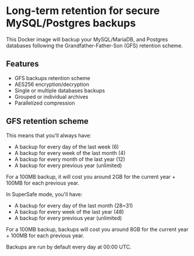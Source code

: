 # Long-term retention for secure MySQL/Postgres backups

This Docker image will backup your MySQL/MariaDB, and Postgres databases following the Grandfather-Father-Son (GFS) retention scheme.

## Features

* GFS backups retention scheme
* AES256 encryption/decryption
* Single or multiple databases backups
* Grouped or individual archives
* Parallelized compression

## GFS retention scheme

This means that you'll always have:

* A backup for every day of the last week (6)
* A backup for every week of the last month (4)
* A backup for every month of the last year (12)
* A backup for every previous year (unlimited)

For a 100MB backup, it will cost you around 2GB for the current year + 100MB for each previous year.

In SuperSafe mode, you'll have:

* A backup for every day of the last month (28~31)
* A backup for every week of the last year (48)
* A backup for every previous year (unlimited)

For a 100MB backup, backups will cost you around 8GB for the current year + 100MB for each previous year.

Backups are run by default every day at 00:00 UTC.

## Usage

```bash
docker run -d \
    --network mysql \
    -e DATABASE_USER=root \
    -e DATABASE_PASSWORD=password \
    -e CHOWN_FILES='1000:1000' \
    -e MAX_CPU=4 \
    -v /path/to/backups:/backup \
    ishtiyaq/secure-database-backups:1
```

## Variables

All variables can be appended with `_FILE` in case you want to populate them from secrets.

As an example, you can use: `MYSQL_PASSWORD_FILE=/run/secret/mysql-root-password`

| Variable | Description | Default |
| -------- | ----------- | ------- |
| `SUPERSAFE_MODE` | Run backups in SuperSafe mode. This means many more backups ([see details](#gfs-retention-scheme)). | `false` |
| `DATABASE` | The type of your database (mysql, postgres). | `mysql` |
| `DATABASE_HOST` | The host of your MySQL/MariaDB database. | `mysql` |
| `DATABASE_PORT` | The port number of your MySQL/MariaDB database. | `3306` |
| `DATABASE_USER` | The username of your MySQL/MariaDB database. | `root` |
| `DATABASE_PASSWORD` | The username of your MySQL/MariaDB database. | empty |
| `DATABASE_DBNAME` | The database name to dump, or a space separated list of databases to dump. | all user databases |
| `CRON_MINUTE` | The minute interval of cron job to dump database. Don't use `CRON_TIME` if you use this. | `0` |
| `CRON_HOUR` | The hour interval of cron job to dump database. Don't use `CRON_TIME` if you use this. | `0` |
| `CRON_TIME` | The interval of cron job to dump database. Use it to override the cron job. Warning: overriding this variable my lead to inconsistent GFS backups. | `0 0 * * *` |
| `BACKUP_NAME` | The name of the backup. It will produce files like `main-backup.day1-Monday.tgz` | `main-backup` |
| `INDIVIDUAL_BACKUPS` | Set to true if you want to create one archive per database, instead of a global archive for all databases. It will produce files like `main-backup.my_db.day1-Monday.tgz`| `false` |
| `MAX_CPU` | Maximum CPU count to use while compressing the archive. | all CPUs |
| `CHOWN_FILES` | Set permissions to the created archives and files within them. | `root:root` |
| `AES_PASSPHRASE` | If set, all archives will be encrypted with AES-256-CBC algorithm. | empty |

## Manually run a backup

If you want to bypass the cron and run a manual backup, run this command:

```bash
docker run --rm \
    --network mysql \
    -e DATABASE_USER=root \
    -e DATABASE_PASSWORD=password \
    -e CHOWN_FILES='1000:1000' \
    -e MAX_CPU=4 \
    -v /path/to/backups:/backup \
    ishtiyaq/secure-database-backups:latest \
    backup
```

This will create a new file named `main-backup.day3-Wednesday.tgz` which you can untar normally.

## Decrypting encrypted backup

Currently there's not yet an automatic backup restoration command.

In the meantime, use this script to decrypt an archive:

```bash
docker run --rm \
    -e AES_PASSPHRASE=my_passphrase \
    -e CHOWN_FILES='1000:1000' \
    -v /path/to/backups:/backup \
    ishtiyaq/secure-database-backups:latest \
    decrypt main-backup.day3-Wednesday.tgz.aes
```

This will create a new file named `main-backup.day3-Wednesday.tgz` which you can untar normally.

## Usage with Docker Compose

```yaml
version: '3.8'

services:
    database:
        image: mysql:8
        restart: 'no'
        environment:
            - MYSQL_DATABASE=my_db
            - MYSQL_ROOT_PASSWORD=root

    backup:
        image: ishtiyaq/secure-database-backups:latest
        restart: 'no'
        volumes:
            - ./backup:/backup
        environment:
            DATABASE: mysql # or postrges
            DATABASE_HOST: database
            DATABASE_USER: root
            DATABASE_PASSWORD: root
            CHOWN_FILES: '1000:1000'
            MAX_CPU: 4
            AES_PASSPHRASE: my_passphrase
```

Then you can run a manual backup like this:

```bash
docker-compose run --rm backup backup
```

Or decrypting an archive:

```bash
docker-compose run --rm backup decrypt main-backup.day3-Wednesday.tgz.aes
```

## Available tags

Use a numbered tag if you want to avoid BC breaks.

* `1.0.0`, `1.0`, `1`, `latest`

## Credits

This project is an extended version of the [secure-mysql-backups](https://github.com/williarin/secure-mysql-backups) project with Postgres database support. Thank you ❤️ [williarin](https://github.com/williarin) for this awesome code.

## Why I created this?

I wanted to take GFS backup for postgress as well and may be many more in near future.
